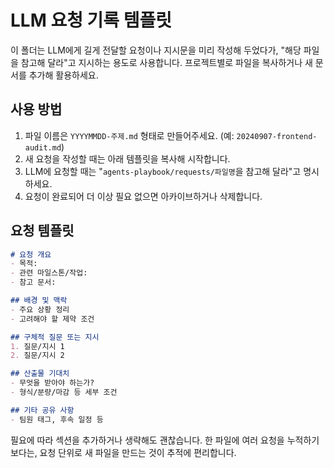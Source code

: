 # LLM 요청 기록 템플릿

이 폴더는 LLM에게 길게 전달할 요청이나 지시문을 미리 작성해 두었다가, "해당 파일을 참고해 달라"고 지시하는 용도로 사용합니다. 프로젝트별로 파일을 복사하거나 새 문서를 추가해 활용하세요.

## 사용 방법

1. 파일 이름은 `YYYYMMDD-주제.md` 형태로 만들어주세요. (예: `20240907-frontend-audit.md`)
2. 새 요청을 작성할 때는 아래 템플릿을 복사해 시작합니다.
3. LLM에 요청할 때는 "`agents-playbook/requests/파일명`을 참고해 달라"고 명시하세요.
4. 요청이 완료되어 더 이상 필요 없으면 아카이브하거나 삭제합니다.

## 요청 템플릿

```markdown
# 요청 개요
- 목적:
- 관련 마일스톤/작업:
- 참고 문서:

## 배경 및 맥락
- 주요 상황 정리
- 고려해야 할 제약 조건

## 구체적 질문 또는 지시
1. 질문/지시 1
2. 질문/지시 2

## 산출물 기대치
- 무엇을 받아야 하는가?
- 형식/분량/마감 등 세부 조건

## 기타 공유 사항
- 팀원 태그, 후속 일정 등
```

필요에 따라 섹션을 추가하거나 생략해도 괜찮습니다. 한 파일에 여러 요청을 누적하기보다는, 요청 단위로 새 파일을 만드는 것이 추적에 편리합니다.

